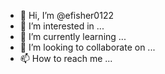 - 👋 Hi, I’m @efisher0122
- 👀 I’m interested in ...
- 🌱 I’m currently learning ...
- 💞️ I’m looking to collaborate on ...
- 📫 How to reach me ...

<!---
efisher0122/efisher0122 is a ✨ special ✨ repository because its `README.md` (this file) appears on your GitHub profile.
You can click the Preview link to take a look at your changes.
--
